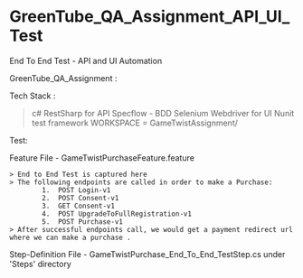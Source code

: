 # GreenTube_QA_Assignment_API_UI_Test
End To End Test -  API and UI Automation

GreenTube_QA_Assignment :

Tech Stack :

> c#
> RestSharp  for API
> Specflow - BDD
> Selenium Webdriver  for UI
> Nunit test framework
WORKSPACE = GameTwistAssignment/

Test:

Feature File - GameTwistPurchaseFeature.feature

    > End to End Test is captured here
	> The following endpoints are called in order to make a Purchase:
			1.	POST Login-v1
			2.	POST Consent-v1
			3.	GET Consent-v1
			4.	POST UpgradeToFullRegistration-v1
			5.	POST Purchase-v1
	> After successful endpoints call, we would get a payment redirect url where we can make a purchase .
Step-Definition File - GameTwistPurchase_End_To_End_TestStep.cs under 'Steps' directory

